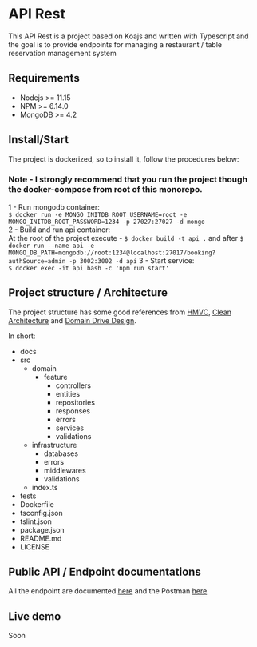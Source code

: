 # API Rest
This API Rest is a project based on Koajs and written with Typescript and the goal is to provide endpoints for managing a restaurant / table reservation management system

## Requirements
 - Nodejs >= 11.15
 - NPM >= 6.14.0
 - MongoDB >= 4.2

## Install/Start
The project is dockerized, so to install it, follow the procedures below: 

### Note - I strongly recommend that you run the project though the docker-compose from root of this monorepo.

1 - Run mongodb container:  
`$ docker run -e MONGO_INITDB_ROOT_USERNAME=root -e MONGO_INITDB_ROOT_PASSWORD=1234 -p 27027:27027 -d mongo`  
2 - Build and run api container:  
At the root of the project execute - `$ docker build -t api .` and after `$ docker run --name api -e MONGO_DB_PATH=mongodb://root:1234@localhost:27017/booking?authSource=admin -p 3002:3002 -d api` 
3 - Start service:  
`$ docker exec -it api bash -c 'npm run start'`

## Project structure / Architecture
The project structure has some good references from [HMVC](https://en.wikipedia.org/wiki/Hierarchical_model%E2%80%93view%E2%80%93controller), [Clean Architecture](https://blog.cleancoder.com/uncle-bob/2012/08/13/the-clean-architecture.html) and [Domain Drive Design](https://en.wikipedia.org/wiki/Domain-driven_design).

In short:
 - docs
 - src
    - domain
        - feature
            - controllers
            - entities
            - repositories
            - responses
            - errors
            - services
            - validations
    - infrastructure
        - databases
        - errors
        - middlewares
        - validations
    - index.ts
 - tests
 - Dockerfile
 - tsconfig.json
 - tslint.json
 - package.json
 - README.md
 - LICENSE

## Public API / Endpoint documentations
All the endpoint are documented [here](./docs/endpoints.md) and the Postman [here](https://www.getpostman.com/collections/735b09a432a4733844b7)

## Live demo
Soon

